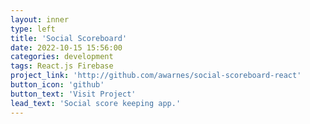 ```yaml
---
layout: inner
type: left
title: 'Social Scoreboard'
date: 2022-10-15 15:56:00
categories: development
tags: React.js Firebase
project_link: 'http://github.com/awarnes/social-scoreboard-react'
button_icon: 'github'
button_text: 'Visit Project'
lead_text: 'Social score keeping app.'
---
```

